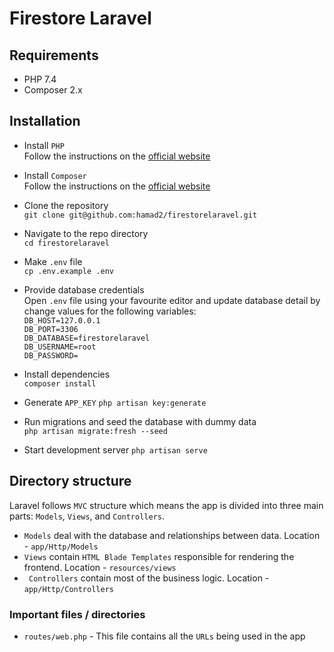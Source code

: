 # Firestore Laravel

## Requirements

- PHP 7.4
- Composer 2.x
## Installation

- Install `PHP` <br>
    Follow the instructions on the [official website](https://www.php.net/manual/en/install.php)
    
- Install `Composer` <br>
    Follow the instructions on the [official website](https://getcomposer.org/download/)
    
- Clone the repository <br>
    `git clone git@github.com:hamad2/firestorelaravel.git`

- Navigate to the repo directory <br>
    `cd firestorelaravel`

- Make `.env` file <br>
    `cp .env.example .env`

- Provide database credentials <br>
    Open `.env` file using your favourite editor
    and update database detail by change values for the following variables: <br>
    `DB_HOST=127.0.0.1` <br>
    `DB_PORT=3306` <br>
    `DB_DATABASE=firestorelaravel` <br>
    `DB_USERNAME=root` <br>
    `DB_PASSWORD=` <br>
    
- Install dependencies <br>
    `composer install`
    
- Generate `APP_KEY`
    `php artisan key:generate`
    
- Run migrations and seed the database with dummy data <br>
    `php artisan migrate:fresh --seed`

- Start development server
    `php artisan serve`


## Directory structure

Laravel follows `MVC` structure which means the app is divided into three main parts: `Models`, `Views`, and `Controllers`.
- `Models` deal with the database and relationships between data. Location - `app/Http/Models`
- `Views` contain `HTML Blade Templates` responsible for rendering the frontend. Location - `resources/views`
- ` Controllers` contain most of the business logic. Location - `app/Http/Controllers`

### Important files / directories
- `routes/web.php` - This file contains all the `URLs` being used in the app

